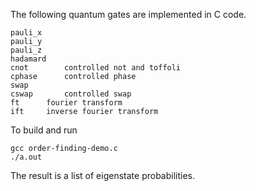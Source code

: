 The following quantum gates are implemented in C code.
```
pauli_x
pauli_y
pauli_z
hadamard
cnot		controlled not and toffoli
cphase		controlled phase
swap
cswap		controlled swap
ft		fourier transform
ift		inverse fourier transform
```

To build and run
```
gcc order-finding-demo.c
./a.out
```

The result is a list of eigenstate probabilities.
